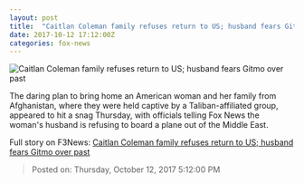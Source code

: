```yaml
---
layout: post
title:  "Caitlan Coleman family refuses return to US; husband fears Gitmo over past"
date: 2017-10-12 17:12:00Z
categories: fox-news
---
```


![Caitlan Coleman family refuses return to US; husband fears Gitmo over past](http://a57.foxnews.com/images.foxnews.com/content/fox-news/world/2017/10/12/american-caitlin-coleman-family-freed-from-afghanistan-captors/_jcr_content/article-text/article-par-13/inline_spotlight_ima/image.img.jpg/612/344/1507816723742.jpg?ve=1&tl=1)

The daring plan to bring home an American woman and her family from Afghanistan, where they were held captive by a Taliban-affiliated group, appeared to hit a snag Thursday, with officials telling Fox News the woman's husband is refusing to board a plane out of the Middle East.


Full story on F3News: [Caitlan Coleman family refuses return to US; husband fears Gitmo over past](http://www.f3nws.com/n/vWPc3E)

> Posted on: Thursday, October 12, 2017 5:12:00 PM
